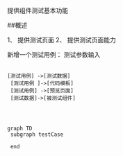 ##
  提供组件测试基本功能

##概述

1、  提供测试页面
2、  提供测试页面能力

新增一个测试用例：
    测试参数输入

## 
```nomnoml
[测试用例] ->[测试数据]
 [测试用例 ]->[代码模板]
 [测试用例] ->[预览页面]
 [测试数据]->[被测试组件]
 

           
```


```mermaid
graph TD
 subgraph testCase
   
 end 


```
